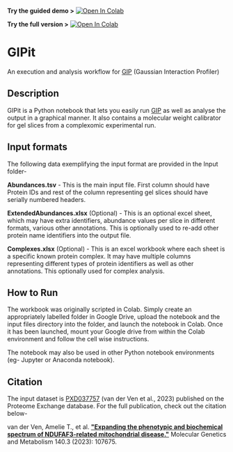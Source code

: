 **Try the guided demo >** [![Open In Colab](https://colab.research.google.com/assets/colab-badge.svg)](https://colab.research.google.com/github/Rayyan-Tariq-Khan/GIPit/blob/main/GIPit_Demo.ipynb)

**Try the full version >** [![Open In Colab](https://colab.research.google.com/assets/colab-badge.svg)](https://colab.research.google.com/github/Rayyan-Tariq-Khan/GIPit/blob/main/GIPit.ipynb)

# GIPit
An execution and analysis workflow for [GIP](https://github.com/joerivstrien/gip-bio) (Gaussian Interaction Profiler)

## Description
GIPit is a Python notebook that lets you easily run [GIP](https://github.com/joerivstrien/gip-bio) as well as analyse the output in a graphical manner. It also contains a molecular weight calibrator for gel slices from a complexomic experimental run.

## Input formats
The following data exemplifying the input format are provided in the Input folder-

**Abundances.tsv** - This is the main input file. First column should have Protein IDs and rest of the column representing gel slices should have serially numbered headers.

**ExtendedAbundances.xlsx** (Optional) - This is an optional excel sheet, which may have extra identifiers, abundance values per slice in different formats, various other annotations. This is optionally used to re-add other protein name identifiers into the output file.

**Complexes.xlsx** (Optional) - This is an excel workbook where each sheet is a specific known protein complex. It may have multiple columns representing different types of protein identifiers as well as other annotations. This optionally used for complex analysis.

## How to Run

The workbook was originally scripted in Colab. Simply create an appropriately labelled folder in Google Drive, upload the notebook and the input files directory into the folder, and launch the notebook in Colab. Once it has been launched, mount your Google drive from within the Colab environment and follow the cell wise instructions.

The notebook may also be used in other Python notebook environments (eg- Jupyter or Anaconda notebook).

## Citation

The input dataset is [PXD037757](https://www.ebi.ac.uk/pride/archive/projects/PXD037757) (van der Ven et al., 2023) published on the Proteome Exchange database. For the full publication, check out the citation below-

van der Ven, Amelie T., et al. [**"Expanding the phenotypic and biochemical spectrum of NDUFAF3-related mitochondrial disease."**](https://pubmed.ncbi.nlm.nih.gov/39262370/) Molecular Genetics and Metabolism 140.3 (2023): 107675.

